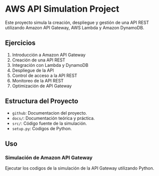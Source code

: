 # AWS API Simulation Project

Este proyecto simula la creación, despliegue y gestión de una API REST utilizando Amazon API Gateway, AWS Lambda y Amazon DynamoDB.

## Ejercicios

1. Introducción a Amazon API Gateway
2. Creación de una API REST
3. Integración con Lambda y DynamoDB
4. Despliegue de la API
5. Control de acceso a la API REST
6. Monitoreo de la API REST
7. Optimización de API Gateway

## Estructura del Proyecto

- `github`: Documentacion del proyecto.
- `docs/`: Documentación teórica y práctica.
- `src/`: Código fuente de la simulación.
- `setup.py`: Codigos  de Python.

## Uso

### Simulación de Amazon API Gateway

Ejecutar los codigos de la simulación de la API Gateway utilizando Python.
